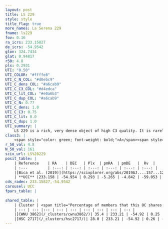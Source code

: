 ```yaml
---
layout: post
title: LS 229
style: style
title_flag: true
more_names: La Serena 229
fname: ls229
fov: 0.16
ra_icrs: 233.15827
de_icrs: -54.9542
glon: 324.7434
glat: 0.94817
r50: 4.8
plx: 0.2931
UTI: "0.50"
UTI_COLOR: "#ffffe8"
UTI_C_N_COL: "#d0ebc9"
UTI_C_dens_COL: "#a6cab9"
UTI_C_C3_COL: "#d4edca"
UTI_C_lit_COL: "#e0a6b3"
UTI_C_dup_COL: "#a6cab9"
UTI_C_N: 0.77
UTI_C_dens: 1.0
UTI_C_C3: 0.75
UTI_C_lit: 0.0
UTI_C_dup: 1.0
UTI_summary: |
    LS 229 is a rich, very dense object of high C3 quality. It is rarely studied in the literature, with no articles listed in the last 6 years. This object shares a moderate percentage of members with 2 later reported entries.
class3: |
    <span style="color: green; font-weight: bold;">A</span><span style="color: #FFC300; font-weight: bold;">B</span>
r_50_val: 4.8
N_50_val: 161
scix_url: LS%20229
posit_table: |
    | Reference    | RA    | DEC   | Plx  | pmRA  | pmDE   |  Rv  |
    | :---         | :---: | :---: | :---: | :---: | :---: | :---: |
    |[Bica et al. (2019)](https://scixplorer.org/abs/2019AJ....157...12B) | 233.038 | -55.007 | -- | -- | -- | -- |
    | **UCC** |233.158 | -54.954 | 0.293 | -5.265 | -4.842 | -59.053 | 
cds_radec: 233.15827,-54.9542
carousel: UCC
fpars_table: |
    
shared_table: |
    | Cluster | <span title="Percentage of members that this OC shares with the ones listed">%</span>   | RA   | DEC   | Plx   | pmRA  | pmDE  | Rv | UTI |
    | :-: | :-: |:-: | :-: | :-: | :-: | :-: | :-: | :-: |
    |[CWNU 3862](/_clusters/cwnu3862/)| 35.4 | 233.21 | -54.92 | 0.25 | -5.01 | -4.78 | -43.31 |0.09 |
    |[HSC 2717](/_clusters/hsc2717/)| 28.0 | 233.21 | -54.92 | 0.26 | -5.0 | -4.77 | -58.47 |0.07 |
---
```

